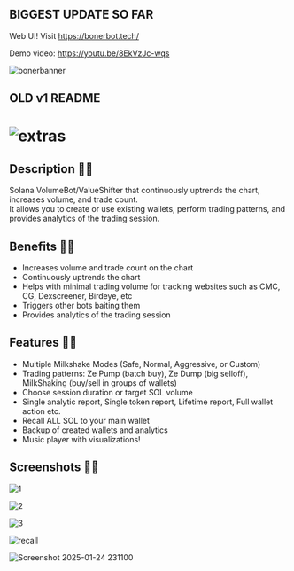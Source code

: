 ## BIGGEST UPDATE SO FAR ##

Web UI! Visit https://bonerbot.tech/

Demo video: https://youtu.be/8EkVzJc-wqs



![bonerbanner](https://github.com/user-attachments/assets/1aacafba-c390-48d4-bb1c-10fa73ca3490)









## OLD v1 README ##

# ![extras](https://github.com/user-attachments/assets/dffc4a82-d949-4810-bf33-e532a7ee6d2a)

## Description 🥤🍼

Solana VolumeBot/ValueShifter that continuously uptrends the chart, increases volume, and trade count.\
It allows you to create or use existing wallets, perform trading patterns, and provides analytics of the trading session.

## Benefits 🥤🍼

- Increases volume and trade count on the chart
- Continuously uptrends the chart
- Helps with minimal trading volume for tracking websites such as CMC, CG, Dexscreener, Birdeye, etc
- Triggers other bots baiting them
- Provides analytics of the trading session

## Features 🥤🍼

- Multiple Milkshake Modes (Safe, Normal, Aggressive, or Custom)
- Trading patterns: Ze Pump (batch buy), Ze Dump (big selloff), MilkShaking (buy/sell in groups of wallets)
- Choose session duration or target SOL volume
- Single analytic report, Single token report, Lifetime report, Full wallet action etc.
- Recall ALL SOL to your main wallet
- Backup of created wallets and analytics
- Music player with visualizations!

## Screenshots 🥤🍼

![1](https://github.com/user-attachments/assets/43870d66-6db1-44f8-9b95-dbadb70cd2e3)

![2](https://github.com/user-attachments/assets/d2ee1269-bbd8-45e4-bae4-bc1b8f9414db)

![3](https://github.com/user-attachments/assets/1b53d151-1bfe-4a15-94c4-f57177250db9)

![recall](https://github.com/user-attachments/assets/c6849ca4-80d2-4f8e-8d70-f946c12171ba)

![Screenshot 2025-01-24 231100](https://github.com/user-attachments/assets/43d53a8c-009b-4623-a4dd-868b25dd3422)



